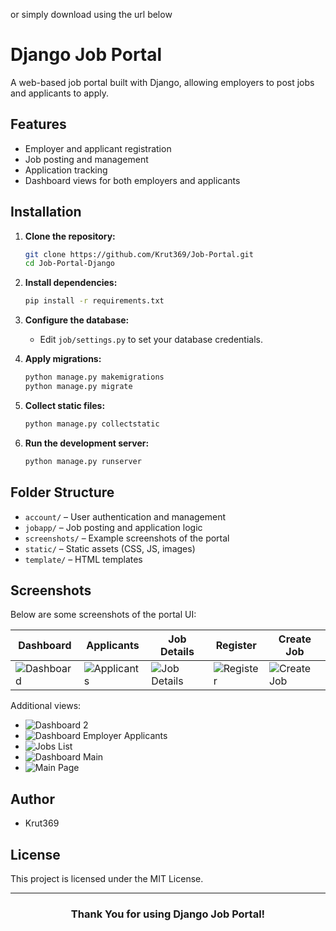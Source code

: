 or simply download using the url below

# Django Job Portal

A web-based job portal built with Django, allowing employers to post jobs and applicants to apply.

## Features

- Employer and applicant registration
- Job posting and management
- Application tracking
- Dashboard views for both employers and applicants

## Installation

1. **Clone the repository:**
    ```bash
    git clone https://github.com/Krut369/Job-Portal.git
    cd Job-Portal-Django
    ```

2. **Install dependencies:**
    ```bash
    pip install -r requirements.txt
    ```

3. **Configure the database:**
    - Edit `job/settings.py` to set your database credentials.

4. **Apply migrations:**
    ```bash
    python manage.py makemigrations
    python manage.py migrate
    ```

5. **Collect static files:**
    ```bash
    python manage.py collectstatic
    ```

6. **Run the development server:**
    ```bash
    python manage.py runserver
    ```

## Folder Structure

- `account/` – User authentication and management
- `jobapp/` – Job posting and application logic
- `screenshots/` – Example screenshots of the portal
- `static/` – Static assets (CSS, JS, images)
- `template/` – HTML templates

## Screenshots

Below are some screenshots of the portal UI:

| Dashboard | Applicants | Job Details | Register | Create Job |
|-----------|------------|-------------|----------|------------|
| ![Dashboard](screenshots/DashBoard.png) | ![Applicants](screenshots/Applicants.png) | ![Job Details](screenshots/screencapture-127-0-0-1-8000-job-79-2020-05-08-16_59_55.png) | ![Register](screenshots/screencapture-127-0-0-1-8000-employee-register-2020-05-08-17_00_17.png) | ![Create Job](screenshots/screencapture-127-0-0-1-8000-job-create-2020-05-08-17_00_46.png) |

Additional views:

- ![Dashboard 2](screenshots/DashBoard_2.png)
- ![Dashboard Employer Applicants](screenshots/screencapture-127-0-0-1-8000-dashboard-employer-job-54-applicants-2020-05-08-17_01_34.png)
- ![Jobs List](screenshots/screencapture-127-0-0-1-8000-jobs-2020-05-08-17_40_01.png)
- ![Dashboard Main](screenshots/screencapture-127-0-0-1-8000-dashboard-2020-05-08-17_01_07.png)
- ![Main Page](screenshots/screencapture-127-0-0-1-8000-2020-05-08-17_03_46.png)

## Author

- Krut369

## License

This project is licensed under the MIT License.

---

<div align="center">
    <h3>Thank You for using Django Job Portal!</h3>
</div>

